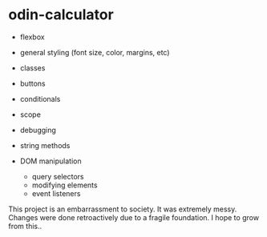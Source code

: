 # odin-calculator

- flexbox
- general styling (font size, color, margins, etc)

- classes
- buttons

- conditionals
- scope 
- debugging
- string methods

- DOM manipulation
    - query selectors
    - modifying elements
    - event listeners


This project is an embarrassment to society. It was extremely messy. Changes
were done retroactively due to a fragile foundation. I hope to grow from this..


